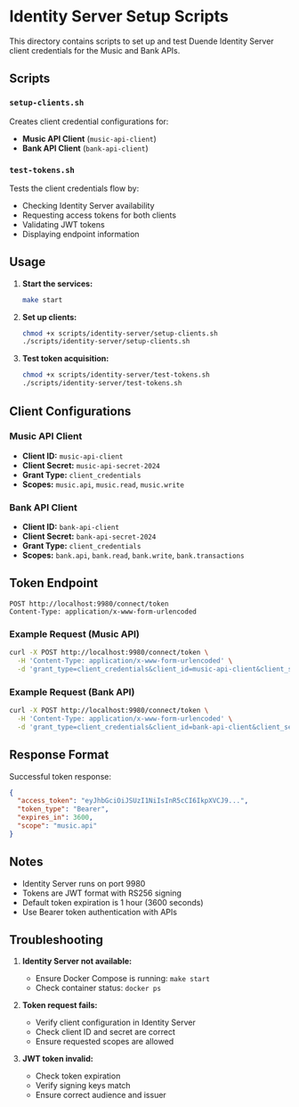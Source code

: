 # Identity Server Setup Scripts

This directory contains scripts to set up and test Duende Identity Server client credentials for the Music and Bank APIs.

## Scripts

### `setup-clients.sh`
Creates client credential configurations for:
- **Music API Client** (`music-api-client`)
- **Bank API Client** (`bank-api-client`)

### `test-tokens.sh`
Tests the client credentials flow by:
- Checking Identity Server availability
- Requesting access tokens for both clients
- Validating JWT tokens
- Displaying endpoint information

## Usage

1. **Start the services:**
   ```bash
   make start
   ```

2. **Set up clients:**
   ```bash
   chmod +x scripts/identity-server/setup-clients.sh
   ./scripts/identity-server/setup-clients.sh
   ```

3. **Test token acquisition:**
   ```bash
   chmod +x scripts/identity-server/test-tokens.sh
   ./scripts/identity-server/test-tokens.sh
   ```

## Client Configurations

### Music API Client
- **Client ID:** `music-api-client`
- **Client Secret:** `music-api-secret-2024`
- **Grant Type:** `client_credentials`
- **Scopes:** `music.api`, `music.read`, `music.write`

### Bank API Client
- **Client ID:** `bank-api-client`
- **Client Secret:** `bank-api-secret-2024`
- **Grant Type:** `client_credentials`
- **Scopes:** `bank.api`, `bank.read`, `bank.write`, `bank.transactions`

## Token Endpoint

```
POST http://localhost:9980/connect/token
Content-Type: application/x-www-form-urlencoded
```

### Example Request (Music API)
```bash
curl -X POST http://localhost:9980/connect/token \
  -H 'Content-Type: application/x-www-form-urlencoded' \
  -d 'grant_type=client_credentials&client_id=music-api-client&client_secret=music-api-secret-2024&scope=music.api'
```

### Example Request (Bank API)
```bash
curl -X POST http://localhost:9980/connect/token \
  -H 'Content-Type: application/x-www-form-urlencoded' \
  -d 'grant_type=client_credentials&client_id=bank-api-client&client_secret=bank-api-secret-2024&scope=bank.api'
```

## Response Format

Successful token response:
```json
{
  "access_token": "eyJhbGciOiJSUzI1NiIsInR5cCI6IkpXVCJ9...",
  "token_type": "Bearer",
  "expires_in": 3600,
  "scope": "music.api"
}
```

## Notes

- Identity Server runs on port 9980
- Tokens are JWT format with RS256 signing
- Default token expiration is 1 hour (3600 seconds)
- Use Bearer token authentication with APIs

## Troubleshooting

1. **Identity Server not available:**
   - Ensure Docker Compose is running: `make start`
   - Check container status: `docker ps`

2. **Token request fails:**
   - Verify client configuration in Identity Server
   - Check client ID and secret are correct
   - Ensure requested scopes are allowed

3. **JWT token invalid:**
   - Check token expiration
   - Verify signing keys match
   - Ensure correct audience and issuer